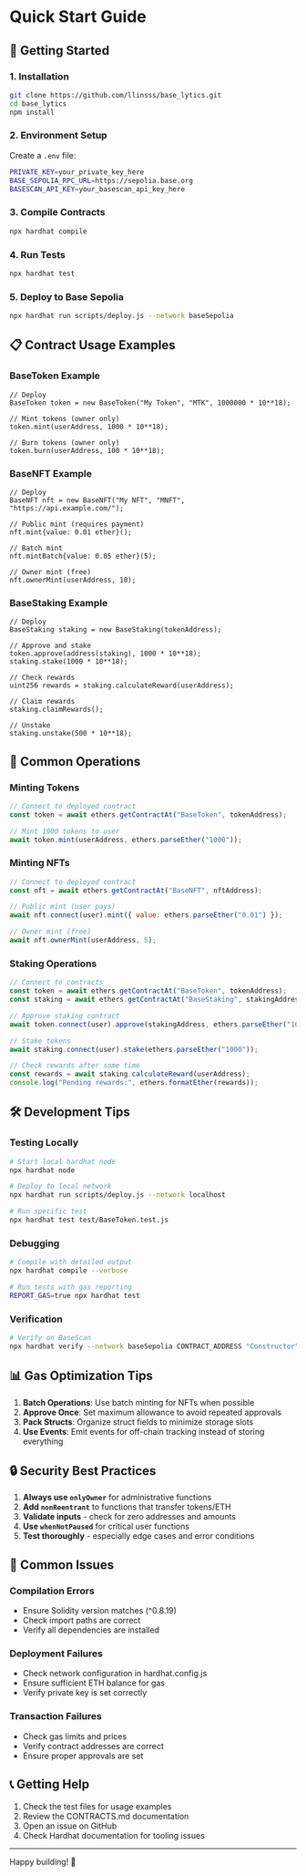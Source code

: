# Quick Start Guide

## 🚀 Getting Started

### 1. Installation
```bash
git clone https://github.com/llinsss/base_lytics.git
cd base_lytics
npm install
```

### 2. Environment Setup
Create a `.env` file:
```bash
PRIVATE_KEY=your_private_key_here
BASE_SEPOLIA_RPC_URL=https://sepolia.base.org
BASESCAN_API_KEY=your_basescan_api_key_here
```

### 3. Compile Contracts
```bash
npx hardhat compile
```

### 4. Run Tests
```bash
npx hardhat test
```

### 5. Deploy to Base Sepolia
```bash
npx hardhat run scripts/deploy.js --network baseSepolia
```

## 📋 Contract Usage Examples

### BaseToken Example
```solidity
// Deploy
BaseToken token = new BaseToken("My Token", "MTK", 1000000 * 10**18);

// Mint tokens (owner only)
token.mint(userAddress, 1000 * 10**18);

// Burn tokens (owner only)
token.burn(userAddress, 100 * 10**18);
```

### BaseNFT Example
```solidity
// Deploy
BaseNFT nft = new BaseNFT("My NFT", "MNFT", "https://api.example.com/");

// Public mint (requires payment)
nft.mint{value: 0.01 ether}();

// Batch mint
nft.mintBatch{value: 0.05 ether}(5);

// Owner mint (free)
nft.ownerMint(userAddress, 10);
```

### BaseStaking Example
```solidity
// Deploy
BaseStaking staking = new BaseStaking(tokenAddress);

// Approve and stake
token.approve(address(staking), 1000 * 10**18);
staking.stake(1000 * 10**18);

// Check rewards
uint256 rewards = staking.calculateReward(userAddress);

// Claim rewards
staking.claimRewards();

// Unstake
staking.unstake(500 * 10**18);
```

## 🔧 Common Operations

### Minting Tokens
```javascript
// Connect to deployed contract
const token = await ethers.getContractAt("BaseToken", tokenAddress);

// Mint 1000 tokens to user
await token.mint(userAddress, ethers.parseEther("1000"));
```

### Minting NFTs
```javascript
// Connect to deployed contract
const nft = await ethers.getContractAt("BaseNFT", nftAddress);

// Public mint (user pays)
await nft.connect(user).mint({ value: ethers.parseEther("0.01") });

// Owner mint (free)
await nft.ownerMint(userAddress, 5);
```

### Staking Operations
```javascript
// Connect to contracts
const token = await ethers.getContractAt("BaseToken", tokenAddress);
const staking = await ethers.getContractAt("BaseStaking", stakingAddress);

// Approve staking contract
await token.connect(user).approve(stakingAddress, ethers.parseEther("1000"));

// Stake tokens
await staking.connect(user).stake(ethers.parseEther("1000"));

// Check rewards after some time
const rewards = await staking.calculateReward(userAddress);
console.log("Pending rewards:", ethers.formatEther(rewards));
```

## 🛠️ Development Tips

### Testing Locally
```bash
# Start local hardhat node
npx hardhat node

# Deploy to local network
npx hardhat run scripts/deploy.js --network localhost

# Run specific test
npx hardhat test test/BaseToken.test.js
```

### Debugging
```bash
# Compile with detailed output
npx hardhat compile --verbose

# Run tests with gas reporting
REPORT_GAS=true npx hardhat test
```

### Verification
```bash
# Verify on BaseScan
npx hardhat verify --network baseSepolia CONTRACT_ADDRESS "Constructor" "Args"
```

## 📊 Gas Optimization Tips

1. **Batch Operations**: Use batch minting for NFTs when possible
2. **Approve Once**: Set maximum allowance to avoid repeated approvals
3. **Pack Structs**: Organize struct fields to minimize storage slots
4. **Use Events**: Emit events for off-chain tracking instead of storing everything

## 🔒 Security Best Practices

1. **Always use `onlyOwner`** for administrative functions
2. **Add `nonReentrant`** to functions that transfer tokens/ETH
3. **Validate inputs** - check for zero addresses and amounts
4. **Use `whenNotPaused`** for critical user functions
5. **Test thoroughly** - especially edge cases and error conditions

## 🚨 Common Issues

### Compilation Errors
- Ensure Solidity version matches (^0.8.19)
- Check import paths are correct
- Verify all dependencies are installed

### Deployment Failures
- Check network configuration in hardhat.config.js
- Ensure sufficient ETH balance for gas
- Verify private key is set correctly

### Transaction Failures
- Check gas limits and prices
- Verify contract addresses are correct
- Ensure proper approvals are set

## 📞 Getting Help

1. Check the test files for usage examples
2. Review the CONTRACTS.md documentation
3. Open an issue on GitHub
4. Check Hardhat documentation for tooling issues

---

Happy building! 🎉